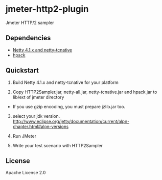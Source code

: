 # jmeter-http2-plugin

Jmeter HTTP/2 sampler

## Dependencies

* [Netty 4.1.x and netty-tcnative](http://netty.io/)
* [hpack](https://github.com/twitter/hpack)

## Quickstart

1. Build Netty 4.1.x and netty-tcnative for your platform

2. Copy HTTP2Sampler.jar, netty-all.jar, netty-tcnative.jar and hpack.jar to lib/ext of jmeter directory

  * If you use gzip encoding, you must prepare jzlib.jar too.

3. select your jdk version.
    http://www.eclipse.org/jetty/documentation/current/alpn-chapter.html#alpn-versions

3. Run JMeter

4. Write your test scenario with HTTP2Sampler

## License

Apache License 2.0